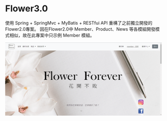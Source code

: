 # Flower3.0
使用 Spring + SpringMvc + MyBatis + RESTfui API 重構了之前獨立開發的Flower2.0專案。
因在Flower2.0中 Member、Product、News 等各模組開發模式相似，故在此專案中只示例 Member 模組。

![image](https://github.com/imSurei/Flower2.0/blob/main/pics/1.png)

